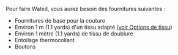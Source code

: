 Pour faire Wahid, vous aurez besoin des fournitures suivantes :

-   Fournitures de base pour la couture
-   Environ 1 m (1.1 yards) d'un tissu adapté ([voir Options de tissu](/docs/patterns/wahid/fabric))
-   Environ 1 mètre (1.1 yards) de tissu de doublure
-   Entoilage thermocollant
-   Boutons
